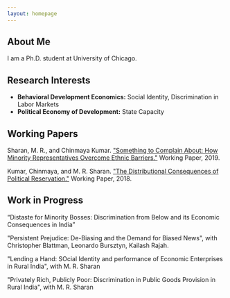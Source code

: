 ```yaml
---
layout: homepage
---
```


## About Me

I am a Ph.D. student at University of Chicago.

## Research Interests

- **Behavioral Development Economics:** Social Identity, Discrimination in Labor Markets
- **Political Economy of Development:** State Capacity

## Working Papers

Sharan, M. R., and Chinmaya Kumar. ["Something to Complain About: How Minority Representatives Overcome Ethnic Barriers."](/research/complain.pdf) Working Paper, 2019.

Kumar, Chinmaya, and M. R. Sharan. ["The Distributional Consequences of Political Reservation."](/research/reservation.pdf) Working Paper, 2018.

## Work in Progress

“Distaste for Minority Bosses: Discrimination from Below and its Economic Consequences in India” 

"Persistent Prejudice: De-Biasing and the Demand for Biased News", with Christopher Blattman, Leonardo Bursztyn, Kailash Rajah. 

"Lending a Hand: SOcial Identity and performance of Economic Enterprises in Rural India", with M. R. Sharan

"Privately Rich, Publicly Poor: Discrimination in Public Goods Provision in Rural India", with M. R. Sharan


